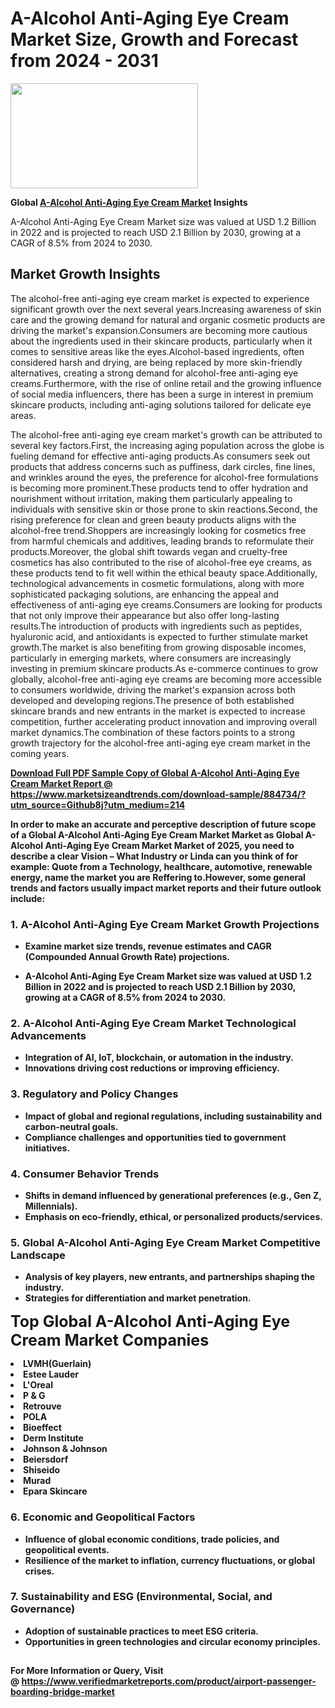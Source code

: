 <H1>A-Alcohol Anti-Aging Eye Cream Market Size, Growth and Forecast from 2024 - 2031</H1><img class="aligncenter size-medium wp-image-584254" src="https://thirdeyenews.in/wp-content/uploads/2024/09/Global-Market-Research-300x168.jpeg" alt="" width="300" height="168" /><p><strong>Global&nbsp;<a href="https://www.marketsizeandtrends.com/download-sample/884734/?utm_source=Github8j?utm_medium=214">A-Alcohol Anti-Aging Eye Cream Market</a> Insights</strong></p><p>A-Alcohol Anti-Aging Eye Cream Market size was valued at USD 1.2 Billion in 2022 and is projected to reach USD 2.1 Billion by 2030, growing at a CAGR of 8.5% from 2024 to 2030.</p><p><h2>Market Growth Insights</h2> <p>The alcohol-free anti-aging eye cream market is expected to experience significant growth over the next several years.Increasing awareness of skin care and the growing demand for natural and organic cosmetic products are driving the market's expansion.Consumers are becoming more cautious about the ingredients used in their skincare products, particularly when it comes to sensitive areas like the eyes.Alcohol-based ingredients, often considered harsh and drying, are being replaced by more skin-friendly alternatives, creating a strong demand for alcohol-free anti-aging eye creams.Furthermore, with the rise of online retail and the growing influence of social media influencers, there has been a surge in interest in premium skincare products, including anti-aging solutions tailored for delicate eye areas.</p> <p><strong><a href="#"></a></strong></p> <p>The alcohol-free anti-aging eye cream market's growth can be attributed to several key factors.First, the increasing aging population across the globe is fueling demand for effective anti-aging products.As consumers seek out products that address concerns such as puffiness, dark circles, fine lines, and wrinkles around the eyes, the preference for alcohol-free formulations is becoming more prominent.These products tend to offer hydration and nourishment without irritation, making them particularly appealing to individuals with sensitive skin or those prone to skin reactions.Second, the rising preference for clean and green beauty products aligns with the alcohol-free trend.Shoppers are increasingly looking for cosmetics free from harmful chemicals and additives, leading brands to reformulate their products.Moreover, the global shift towards vegan and cruelty-free cosmetics has also contributed to the rise of alcohol-free eye creams, as these products tend to fit well within the ethical beauty space.Additionally, technological advancements in cosmetic formulations, along with more sophisticated packaging solutions, are enhancing the appeal and effectiveness of anti-aging eye creams.Consumers are looking for products that not only improve their appearance but also offer long-lasting results.The introduction of products with ingredients such as peptides, hyaluronic acid, and antioxidants is expected to further stimulate market growth.The market is also benefiting from growing disposable incomes, particularly in emerging markets, where consumers are increasingly investing in premium skincare products.As e-commerce continues to grow globally, alcohol-free anti-aging eye creams are becoming more accessible to consumers worldwide, driving the market's expansion across both developed and developing regions.The presence of both established skincare brands and new entrants in the market is expected to increase competition, further accelerating product innovation and improving overall market dynamics.The combination of these factors points to a strong growth trajectory for the alcohol-free anti-aging eye cream market in the coming years.</p> <p><strong><a href="#"></p><p><span class=""><strong>Download Full PDF Sample Copy of Global A-Alcohol Anti-Aging Eye Cream Market Report</strong> @ <a href="https://www.marketsizeandtrends.com/download-sample/884734/?utm_source=Github8j?utm_medium=214" target="_blank">https://www.marketsizeandtrends.com/download-sample/884734/?utm_source=Github8j?utm_medium=214</a></span></p><p>In order to make an accurate and perceptive description of future scope of a Global&nbsp;A-Alcohol Anti-Aging Eye Cream Market Market as Global&nbsp;A-Alcohol Anti-Aging Eye Cream Market Market of 2025, you need to describe a clear Vision &ndash; What Industry or Linda can you think of for example: Quote from a Technology, healthcare, automotive, renewable energy, name the market you are Reffering to.However, some general trends and factors usually impact market reports and their future outlook include:</p><h3>1.&nbsp;<strong>A-Alcohol Anti-Aging Eye Cream Market Growth Projections</strong></h3><ul><li>Examine market size trends, revenue estimates and CAGR (Compounded Annual Growth Rate) projections.</li><li><p>A-Alcohol Anti-Aging Eye Cream Market size was valued at USD 1.2 Billion in 2022 and is projected to reach USD 2.1 Billion by 2030, growing at a CAGR of 8.5% from 2024 to 2030.</p></li></ul><h3>2.&nbsp;<strong>A-Alcohol Anti-Aging Eye Cream Market Technological Advancements</strong></h3><ul><li>Integration of AI, IoT, blockchain, or automation in the industry.</li><li>Innovations driving cost reductions or improving efficiency.</li></ul><h3>3.&nbsp;<strong>Regulatory and Policy Changes</strong></h3><ul><li>Impact of global and regional regulations, including sustainability and carbon-neutral goals.</li><li>Compliance challenges and opportunities tied to government initiatives.</li></ul><h3>4.&nbsp;<strong>Consumer Behavior Trends</strong></h3><ul><li>Shifts in demand influenced by generational preferences (e.g., Gen Z, Millennials).</li><li>Emphasis on eco-friendly, ethical, or personalized products/services.</li></ul><h3>5.&nbsp;<strong>Global A-Alcohol Anti-Aging Eye Cream Market Competitive Landscape</strong></h3><ul><li>Analysis of key players, new entrants, and partnerships shaping the industry.</li><li>Strategies for differentiation and market penetration.</li></ul><p data-pm-slice="1 1 []"><span style="color: inherit; font-family: inherit; font-size: 25px;">Top Global A-Alcohol Anti-Aging Eye Cream Market Companies</span></p><div class="" data-test-id=""><p><li>LVMH(Guerlain)</li><li> Estee Lauder</li><li> L'Oreal</li><li> P & G</li><li> Retrouve</li><li> POLA</li><li> Bioeffect</li><li> Derm Institute</li><li> Johnson & Johnson</li><li> Beiersdorf</li><li> Shiseido</li><li> Murad</li><li> Epara Skincare</li></p></div><h3>6.&nbsp;<strong>Economic and Geopolitical Factors</strong></h3><ul><li>Influence of global economic conditions, trade policies, and geopolitical events.</li><li>Resilience of the market to inflation, currency fluctuations, or global crises.</li></ul><h3>7.&nbsp;<strong>Sustainability and ESG (Environmental, Social, and Governance)</strong></h3><ul><li>Adoption of sustainable practices to meet ESG criteria.</li><li>Opportunities in green technologies and circular economy principles.</li></ul><h2><strong style="font-size: 14px;">For More Information or Query, Visit @&nbsp;</strong><a style="background-color: #ffffff; font-size: 14px;" href="https://www.marketsizeandtrends.com/report/a-alcohol-anti-aging-eye-cream-market/" target="_blank">https://www.verifiedmarketreports.com/product/airport-passenger-boarding-bridge-market</a></h2>